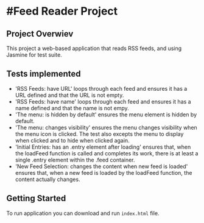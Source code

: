 #Feed Reader Project
=====================

## Project Overwiev
This project a web-based application that reads RSS feeds, and using Jasmine for test suite.  

## Tests implemented
- 'RSS Feeds: have URL' loops through each feed and ensures it has a URL defined and that the URL is not empty.
- 'RSS Feeds: have name' loops through each feed and ensures it has a name defined and that the name is not empy.
- 'The menu: is hidden by default' ensures the menu element is hidden by default.
- 'The menu: changes visibility' ensures the menu changes visibility when the menu icon is clicked. The test also excepts the menu to display when clicked and to hide when clicked again.
- 'Initial Entries: has an .entry element after loading' ensures that, when the loadFeed function is called and completes its work, there is at least a single .entry element within the .feed container.
- 'New Feed Selection: changes the content when new feed is loaded' ensures that, when a new feed is loaded by the loadFeed function, the content actually changes.

## Getting Started
To run application you can download and run ```index.html``` file.



